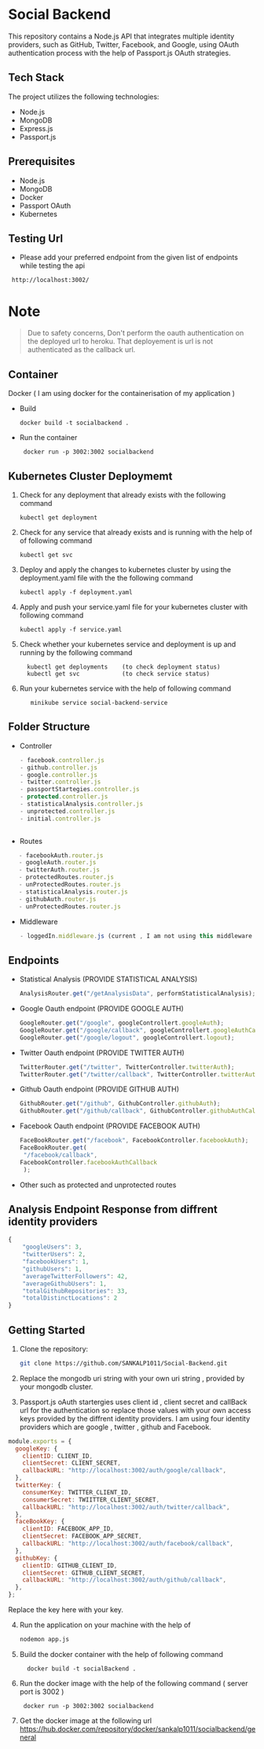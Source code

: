 # Social Backend

This repository contains a Node.js API that integrates multiple identity providers, such as GitHub, Twitter, Facebook, and Google, using OAuth authentication process with the help of Passport.js OAuth strategies.

## Tech Stack

The project utilizes the following technologies:

- Node.js
- MongoDB
- Express.js
- Passport.js

## Prerequisites

- Node.js 
- MongoDB
- Docker
- Passport OAuth
- Kubernetes

## Testing Url
- Please add your preferred endpoint from the given list of endpoints while testing the api
```
 http://localhost:3002/
```

# Note
> Due to safety concerns, Don't perform the oauth authentication on the deployed url to heroku. That deployement is url is not authenticated as the callback url.

## Container

 Docker ( I am using docker for the containerisation of my application )
  - Build
    
    ```
    docker build -t socialbackend .
    ```
  - Run the container
    ```
     docker run -p 3002:3002 socialbackend
    ```
## Kubernetes Cluster Deploymemt
   1. Check for any deployment that already exists with the following command
      ```
      kubectl get deployment
      ```

   2. Check for any service that already exists and is running with the help of of following command
      ```
      kubectl get svc
      ```
   3. Deploy and apply the changes to kubernetes cluster by using the deployment.yaml file with the the following command
      ```
      kubectl apply -f deployment.yaml
      ```
   4. Apply and push your service.yaml file for your kubernetes cluster with following command
      ```
      kubectl apply -f service.yaml
      ```
   5. Check whether your kubernetes service and deployment is up and running by the following command
      ```
        kubectl get deployments    (to check deployment status)
        kubectl get svc            (to check service status)
      ```
   
   6. Run your kubernetes service with the help of following command
       ```
          minikube service social-backend-service
       ```

## Folder Structure
 - Controller
   ``` javascript
   - facebook.controller.js
   - github.controller.js
   - google.controller.js
   - twitter.controller.js
   - passportStartegies.controller.js
   - protected.controller.js
   - statisticalAnalysis.controller.js
   - unprotected.controller.js
   - initial.controller.js
  
 - Routes
``` javascript
   - facebookAuth.router.js
   - googleAuth.router.js
   - twitterAuth.router.js
   - protectedRoutes.router.js
   - unProtectedRoutes.router.js
   - statisticalAnalysis.router.js
   - githubAuth.router.js
   - unProtectedRoutes.router.js
```   
  - Middleware
    ``` javascript
    - loggedIn.middleware.js (current , I am not using this middleware anywhere)
    ```
## Endpoints
 - Statistical Analysis (PROVIDE STATISTICAL ANALYSIS)
    ``` javascript
    AnalysisRouter.get("/getAnalysisData", performStatisticalAnalysis);
    ```
 - Google Oauth endpoint (PROVIDE GOOGLE AUTH)
   ``` javascript
   GoogleRouter.get("/google", googleControllert.googleAuth);
   GoogleRouter.get("/google/callback", googleControllert.googleAuthCallback);
   GoogleRouter.get("/google/logout", googleControllert.logout);
    ```
 - Twitter Oauth endpoint (PROVIDE TWITTER AUTH)
   ``` javascript
   TwitterRouter.get("/twitter", TwitterController.twitterAuth);
   TwitterRouter.get("/twitter/callback", TwitterController.twitterAuthCallback);
   ```
 - Github Oauth endpoint (PROVIDE GITHUB AUTH)
   ``` javascript
   GithubRouter.get("/github", GithubController.githubAuth);
   GithubRouter.get("/github/callback", GithubController.githubAuthCallback);
   ```
 - Facebook Oauth endpoint (PROVIDE FACEBOOK AUTH)
   ``` javascript
   FaceBookRouter.get("/facebook", FacebookController.facebookAuth);
   FaceBookRouter.get(
    "/facebook/callback",
   FacebookController.facebookAuthCallback
    );
   ```
 - Other such as protected and unprotected routes

## Analysis Endpoint Response from diffrent identity providers
``` javascript
{
    "googleUsers": 3,
    "twitterUsers": 2,
    "facebookUsers": 1,
    "githubUsers": 1,
    "averageTwitterFollowers": 42,
    "averageGithubUsers": 1,
    "totalGithubRepositories": 33,
    "totalDistinctLocations": 2
}
```


## Getting Started

1. Clone the repository:

   ```bash
   git clone https://github.com/SANKALP1011/Social-Backend.git

2. Replace the mongodb uri string with your own uri string , provided by your mongodb cluster.
3. Passport.js oAuth startergies uses client id , client secret and callBack url for the authentication so replace those values with your own access keys provided by the diffrent identity providers. I am using four identity providers which are google , twitter , github and Facebook.

``` javascript
module.exports = {
  googleKey: {
    clientID: CLIENT_ID,
    clientSecret: CLIENT_SECRET,
    callbackURL: "http://localhost:3002/auth/google/callback",
  },
  twitterKey: {
    consumerKey: TWITTER_CLIENT_ID,
    consumerSecret: TWIITTER_CLIENT_SECRET,
    callbackURL: "http://localhost:3002/auth/twitter/callback",
  },
  faceBookKey: {
    clientID: FACEBOOK_APP_ID,
    clientSecret: FACEBOOK_APP_SECRET,
    callbackURL: "http://localhost:3002/auth/facebook/callback",
  },
  githubKey: {
    clientID: GITHUB_CLIENT_ID,
    clientSecret: GITHUB_CLIENT_SECRET,
    callbackURL: "http://localhost:3002/auth/github/callback",
  },
};
```
Replace the key here with your key.

4. Run the application on your machine with the help of
   
   ``` bash
   nodemon app.js
   ```
5. Build the docker container with the help of following command
   ```
     docker build -t socialBackend .
   ```
6. Run the docker image with the help of the following command ( server port is 3002 )

   ```
    docker run -p 3002:3002 socialbackend
    ```
7. Get the docker image at the following url [ https://hub.docker.com/repository/docker/sankalp1011/socialbackend/general ]( Docker )

